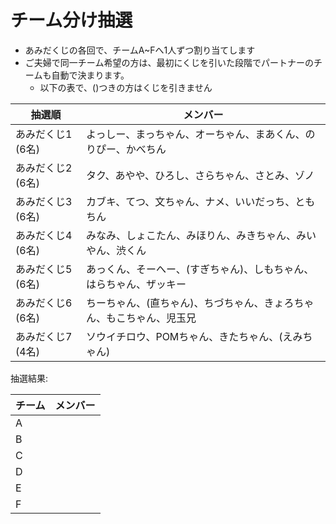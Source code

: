 # チーム分け抽選

* あみだくじの各回で、チームA~Fへ1人ずつ割り当てします
* ご夫婦で同一チーム希望の方は、最初にくじを引いた段階でパートナーのチームも自動で決まります。
  * 以下の表で、()つきの方はくじを引きません

| 抽選順     | メンバー |
| ----------- | ------------- |
| あみだくじ1 (6名) | よっしー、まっちゃん、オーちゃん、まあくん、のりぴー、かべちん |
| あみだくじ2 (6名) | タク、あやや、ひろし、さらちゃん、さとみ、ゾノ |
| あみだくじ3 (6名) | カブキ、てつ、文ちゃん、ナメ、いいだっち、ともちん |
| あみだくじ4 (6名) | みなみ、しょこたん、みほりん、みきちゃん、みいやん、渋くん |
| あみだくじ5 (6名) | あっくん、そーへー、(すぎちゃん)、しもちゃん、はらちゃん、ザッキー |
| あみだくじ6 (6名) | ちーちゃん、(直ちゃん)、ちづちゃん、きょろちゃん、もこちゃん、児玉兄 |
| あみだくじ7 (4名) | ソウイチロウ、POMちゃん、きたちゃん、(えみちゃん) |

抽選結果:

| チーム     | メンバー |
| ----------- | ------------- |
| A |  |
| B |  |
| C |  |
| D |  |
| E |  |
| F |  |